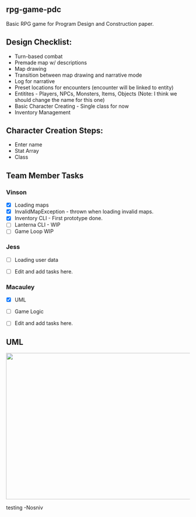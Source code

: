## rpg-game-pdc
Basic RPG game for Program Design and Construction paper.

## Design Checklist:
- Turn-based combat
- Premade map w/ descriptions
- Map drawing
- Transition between map drawing and narrative mode
- Log for narrative
- Preset locations for encounters (encounter will be linked to entity)
- Entitites - Players, NPCs, Monsters, Items, Objects (Note: I think we should change the name for this one)
- Basic Character Creating - Single class for now
- Inventory Management

## Character Creation Steps:
- Enter name
- Stat Array
- Class

## Team Member Tasks
### Vinson 
- [x] Loading maps 
- [x] InvalidMapException - thrown when loading invalid maps. 
- [x] Inventory CLI - First prototype done.
- [ ] Lanterna CLI - WIP
- [ ] Game Loop WIP

### Jess 
- [ ] Loading user data
- [ ] Edit and add tasks here.


### Macauley 
- [x] UML
- [ ] Game Logic
- [ ] Edit and add tasks here.
 

## UML
<img src="https://github.com/justvinny/rpg-game-pdc/blob/main/UML.jpg" width="1500" height="400">

testing -Nosniv
